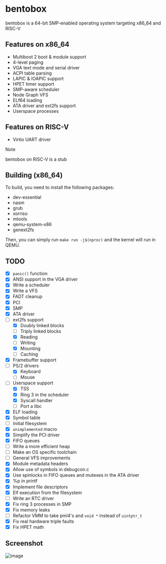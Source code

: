 # bentobox
bentobox is a 64-bit SMP-enabled operating system targeting x86_64 and RISC-V

## Features on x86_64
- Multiboot 2 boot & module support
- 4-level paging
- VGA text mode and serial driver
- ACPI table parsing
- LAPIC & IOAPIC support
- HPET timer support
- SMP-aware scheduler
- Node Graph VFS
- ELf64 loading
- ATA driver and ext2fs support
- Userspace processes

## Features on RISC-V
- Virtio UART driver

> [!NOTE]
> bentobox on RISC-V is a stub

## Building (x86_64)
To build, you need to install the following packages:
- dev-essential
- nasm
- grub
- xorriso
- mtools
- qemu-system-x86
- genext2fs

Then, you can simply run `make run -j$(nproc)` and the kernel will run in QEMU.

## TODO
- [X] `panic()` function
- [X] ANSI support in the VGA driver
- [X] Write a scheduler
- [X] Write a VFS
- [X] FADT cleanup
- [X] PCI
- [X] SMP
- [X] ATA driver
- [ ] ext2fs support
    - [X] Doubly linked blocks
    - [ ] Triply linked blocks
    - [X] Reading
    - [ ] Writing
    - [X] Mounting
    - [ ] Caching
- [X] Framebuffer support
- [ ] PS/2 drivers
    - [X] Keyboard
    - [ ] Mouse
- [ ] Userspace support
    - [X] TSS
    - [X] Ring 3 in the scheduler
    - [X] Syscall handler
    - [ ] Port a libc
- [X] ELF loading
- [X] Symbol table
- [ ] Initial filesystem
- [X] `unimplemented` macro
- [X] Simplify the PCI driver
- [X] FIFO queues
- [ ] Write a more efficient heap
- [ ] Make an OS specific toolchain
- [ ] General VFS improvements
- [X] Module metadata headers
- [X] Allow use of symbols in debugcon.c
- [X] Use spinlocks in FIFO queues and mutexes in the ATA driver
- [X] %p in printf
- [X] Implement file descriptors
- [X] Elf execution from the filesystem
- [ ] Write an RTC driver
- [X] Fix ring 3 processes in SMP
- [X] Fix memory leaks
- [ ] Refactor VMM to take pml4's and `void *` instead of `uintptr_t`
- [X] Fix real hardware triple faults
- [X] Fix HPET math

## Screenshot
![image](https://github.com/user-attachments/assets/8829074f-8e42-47a8-b2aa-e2340813cc8e)
